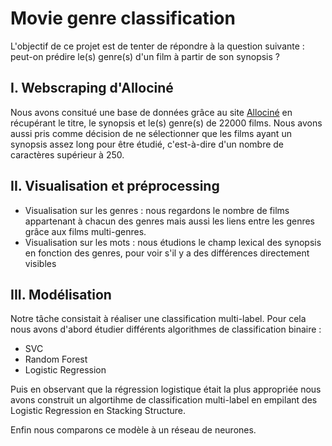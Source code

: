 # Movie genre classification
L'objectif de ce projet est de tenter de répondre à la question suivante : peut-on prédire le(s) genre(s) d'un film à partir de son synopsis ?

## I. Webscraping d'Allociné
Nous avons consitué une base de données grâce au site [Allociné](http://allocine.fr) en récupérant le titre, le synopsis et le(s) genre(s) de 22000 films. Nous avons aussi pris comme décision de ne sélectionner que les films ayant un synopsis assez long pour être étudié, c'est-à-dire d'un nombre de caractères supérieur à 250.

## II. Visualisation et préprocessing
 * Visualisation sur les genres : nous regardons le nombre de films appartenant à chacun des genres mais aussi les liens entre les genres grâce aux films multi-genres.
 * Visualisation sur les mots : nous étudions le champ lexical des synopsis en fonction des genres, pour voir s'il y a des différences directement visibles


## III. Modélisation
Notre tâche consistait à réaliser une classification multi-label. 
Pour cela nous avons d'abord étudier différents algorithmes de classification binaire :

 * SVC
 * Random Forest
 * Logistic Regression
 
Puis en observant que la régression logistique était la plus appropriée nous avons construit un algortihme de classification multi-label en empilant des Logistic Regression en Stacking Structure.

Enfin nous comparons ce modèle à un réseau de neurones.
